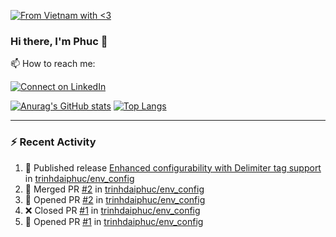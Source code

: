 [![From Vietnam with <3](https://raw.githubusercontent.com/webuild-community/badge/master/svg/love.svg)](https://webuild.community)

### Hi there, I'm Phuc 👋

📫 How to reach me:

[![Connect on LinkedIn](https://img.shields.io/badge/--linkedin?label=LinkedIn&logo=LinkedIn&style=social)](https://www.linkedin.com/in/trinh-dai-phuc/)


[![Anurag's GitHub stats](https://phuc-github-readme-stats.vercel.app/api?username=trinhdaiphuc&count_private=true&show_icons=true&theme=synthwave)](https://github.com/anuraghazra/github-readme-stats)
[![Top Langs](https://phuc-github-readme-stats.vercel.app/api/top-langs/?username=trinhdaiphuc&theme=synthwave&show_icons=true&layout=compact&langs_count=8&hide=html,css,scss,less,handlebars,ejs)](https://github.com/anuraghazra/github-readme-stats)


---

### :zap: Recent Activity

<!--START_SECTION:activity-->
1. 🚀 Published release [Enhanced configurability with Delimiter tag support](https://github.com/trinhdaiphuc/env_config/releases/tag/v0.2.0) in [trinhdaiphuc/env_config](https://github.com/trinhdaiphuc/env_config)
2. 🎉 Merged PR [#2](https://github.com/trinhdaiphuc/env_config/pull/2) in [trinhdaiphuc/env_config](https://github.com/trinhdaiphuc/env_config)
3. 💪 Opened PR [#2](https://github.com/trinhdaiphuc/env_config/pull/2) in [trinhdaiphuc/env_config](https://github.com/trinhdaiphuc/env_config)
4. ❌ Closed PR [#1](https://github.com/trinhdaiphuc/env_config/pull/1) in [trinhdaiphuc/env_config](https://github.com/trinhdaiphuc/env_config)
5. 💪 Opened PR [#1](https://github.com/trinhdaiphuc/env_config/pull/1) in [trinhdaiphuc/env_config](https://github.com/trinhdaiphuc/env_config)
<!--END_SECTION:activity-->
